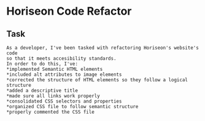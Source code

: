 # Horiseon Code Refactor

## Task
    As a developer, I've been tasked with refactoring Horiseon's website's code 
    so that it meets accesibility standards.
    In order to do this, I've:
    *implemented Semantic HTML elements
    *included alt attributes to image elements
    *corrected the structure of HTML elements so they follow a logical structure
    *added a descriptive title
    *made sure all links work properly
    *consolidated CSS selectors and properties
    *organized CSS file to follow semantic structure
    *properly commented the CSS file